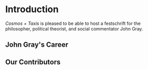 # Introduction

*Cosmos + Taxis* is pleased to be able to host a festschrift for the philosopher, political theorist, and social
commentator John Gray.

## John Gray's Career


## Our Contributors


